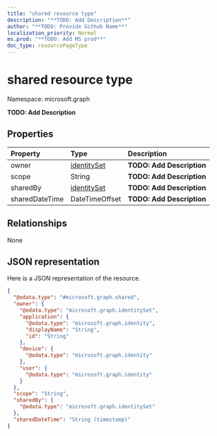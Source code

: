 ```yaml
---
title: "shared resource type"
description: "**TODO: Add Description**"
author: "**TODO: Provide Github Name**"
localization_priority: Normal
ms.prod: "**TODO: Add MS prod**"
doc_type: resourcePageType
---
```


# shared resource type


Namespace: microsoft.graph

**TODO: Add Description**

## Properties
|Property|Type|Description|
|:---|:---|:---|
|owner|[identitySet](../resources/identityset.md)|**TODO: Add Description**|
|scope|String|**TODO: Add Description**|
|sharedBy|[identitySet](../resources/identityset.md)|**TODO: Add Description**|
|sharedDateTime|DateTimeOffset|**TODO: Add Description**|

## Relationships
None

## JSON representation
Here is a JSON representation of the resource.
<!-- {
  "blockType": "resource",
  "@odata.type": "microsoft.graph.shared"
}
-->
``` json
{
  "@odata.type": "#microsoft.graph.shared",
  "owner": {
    "@odata.type": "microsoft.graph.identitySet",
    "application": {
      "@odata.type": "microsoft.graph.identity",
      "displayName": "String",
      "id": "String"
    },
    "device": {
      "@odata.type": "microsoft.graph.identity"
    },
    "user": {
      "@odata.type": "microsoft.graph.identity"
    }
  },
  "scope": "String",
  "sharedBy": {
    "@odata.type": "microsoft.graph.identitySet"
  },
  "sharedDateTime": "String (timestamp)"
}
```

